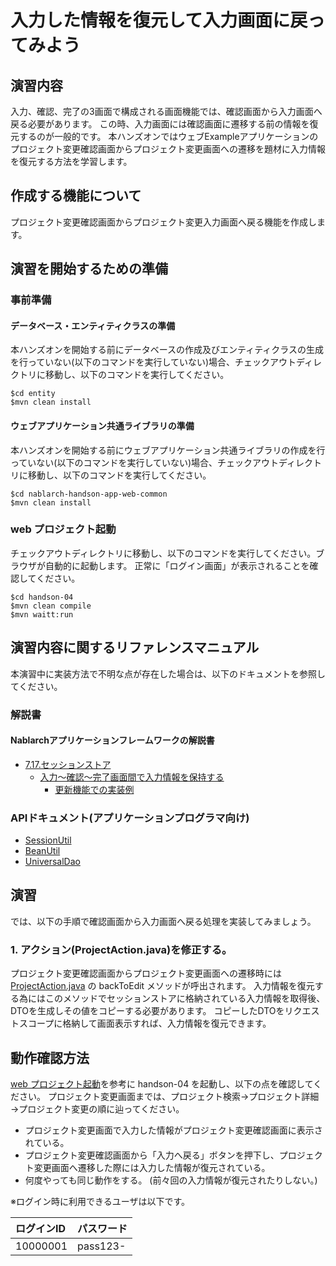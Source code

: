 入力した情報を復元して入力画面に戻ってみよう
===========================

## 演習内容
入力、確認、完了の3画面で構成される画面機能では、確認画面から入力画面へ戻る必要があります。
  この時、入力画面には確認画面に遷移する前の情報を復元するのが一般的です。
  本ハンズオンではウェブExampleアプリケーションのプロジェクト変更確認画面からプロジェクト変更画面への遷移を題材に入力情報を復元する方法を学習します。

## 作成する機能について

プロジェクト変更確認画面からプロジェクト変更入力画面へ戻る機能を作成します。

## 演習を開始するための準備

### 事前準備

#### データベース・エンティティクラスの準備
本ハンズオンを開始する前にデータベースの作成及びエンティティクラスの生成を行っていない(以下のコマンドを実行していない)場合、チェックアウトディレクトリに移動し、以下のコマンドを実行してください。

    $cd entity
    $mvn clean install

#### ウェブアプリケーション共通ライブラリの準備
本ハンズオンを開始する前にウェブアプリケーション共通ライブラリの作成を行っていない(以下のコマンドを実行していない)場合、チェックアウトディレクトリに移動し、以下のコマンドを実行してください。

    $cd nablarch-handson-app-web-common
    $mvn clean install

### web プロジェクト起動
チェックアウトディレクトリに移動し、以下のコマンドを実行してください。ブラウザが自動的に起動します。
正常に「ログイン画面」が表示されることを確認してください。

    $cd handson-04
    $mvn clean compile
    $mvn waitt:run

## 演習内容に関するリファレンスマニュアル
本演習中に実装方法で不明な点が存在した場合は、以下のドキュメントを参照してください。

### 解説書

#### Nablarchアプリケーションフレームワークの解説書
- [7.17.セッションストア](https://nablarch.github.io/docs/5u19/doc/application_framework/application_framework/libraries/session_store.html#session-store)
  - [入力～確認～完了画面間で入力情報を保持する](https://nablarch.github.io/docs/5u19/doc/application_framework/application_framework/libraries/session_store.html#session-store-input-data)
  	- [更新機能での実装例](https://nablarch.github.io/docs/5u19/doc/application_framework/application_framework/libraries/session_store/update_example.html#id1)

### APIドキュメント(アプリケーションプログラマ向け)
- [SessionUtil](https://nablarch.github.io/docs/5u19/publishedApi/nablarch-all/publishedApiDoc/programmer/nablarch/common/web/session/SessionUtil.html)
- [BeanUtil](https://nablarch.github.io/docs/5u19/publishedApi/nablarch-all/publishedApiDoc/programmer/nablarch/core/beans/BeanUtil.html)
- [UniversalDao](https://nablarch.github.io/docs/5u19/javadoc/nablarch/common/dao/UniversalDao.html)

## 演習
では、以下の手順で確認画面から入力画面へ戻る処理を実装してみましょう。

### 1. アクション(ProjectAction.java)を修正する。
プロジェクト変更確認画面からプロジェクト変更画面への遷移時には[ProjectAction.java](./src/main/java/com/nablarch/example/app/web/action/ProjectAction.java) の backToEdit メソッドが呼出されます。
  入力情報を復元する為にはこのメソッドでセッションストアに格納されている入力情報を取得後、DTOを生成しその値をコピーする必要があります。
  コピーしたDTOをリクエストスコープに格納して画面表示すれば、入力情報を復元できます。


## 動作確認方法
[web プロジェクト起動](#web-プロジェクト起動)を参考に handson-04 を起動し、以下の点を確認してください。
  プロジェクト変更画面までは、プロジェクト検索→プロジェクト詳細→プロジェクト変更の順に辿ってください。

- プロジェクト変更画面で入力した情報がプロジェクト変更確認画面に表示されている。
- プロジェクト変更確認画面から「入力へ戻る」ボタンを押下し、プロジェクト変更画面へ遷移した際には入力した情報が復元されている。
- 何度やっても同じ動作をする。 (前々回の入力情報が復元されたりしない。)

※ログイン時に利用できるユーザは以下です。

| ログインID | パスワード |
|:-------- |:---------|
| 10000001 | pass123- |
